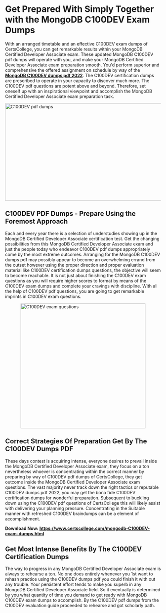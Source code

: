 <h1><strong>Get Prepared With Simply Together with the MongoDB C100DEV Exam Dumps&nbsp;</strong></h1>
<p><span style="font-weight: 400;">With an arranged timetable and an effective  C100DEV exam dumps of CertsCollege, you can get remarkable results within your MongoDB Certified Developer Associate exam. These updated MongoDB C100DEV pdf dumps will operate with you, and make your MongoDB Certified Developer Associate exam preparation smooth. You'd perform superior and comprehensive the offered assignment on schedule by way of the <strong><a href="https://www.certscollege.com/mongodb-C100DEV-exam-dumps.html">MongoDB C100DEV dumps pdf 2022</a></strong>. The C100DEV certification dumps are prescribed to operate in your capacity to discover much more. The  C100DEV pdf questions are potent above and beyond. Therefore, set oneself up with an inspirational viewpoint and accomplish the MongoDB Certified Developer Associate exam preparation task.&nbsp;</span></p>
<p><span style="font-weight: 400;"><img style="display: block; margin-left: auto; margin-right: auto;" src="https://i.ibb.co/CPDK3ps/Yellow-and-Blue-Initiative-Blog-Banner.png" alt="C100DEV pdf dumps" width="559" height="315" /></span></p>
<h2><strong>C100DEV PDF Dumps - Prepare Using the Foremost Approach</strong></h2>
<p><span style="font-weight: 400;">Each and every year there is a selection of understudies showing up in the MongoDB Certified Developer Associate certification test. Get the changing possibilities from this MongoDB Certified Developer Associate exam and just the people today who endeavor C100DEV pdf dumps appropriately come by the most extreme outcomes. Arranging for the MongoDB C100DEV dumps pdf may possibly appear to become an overwhelming errand from the outset however using the proper direction and proper evaluation material like C100DEV certification dumps questions, the objective will seem to become reachable. It is not just about finishing the C100DEV exam questions as you will require higher scores to format by means of the C100DEV exam dumps and complete your cravings with discipline. With all the help of C100DEV pdf questions, you are going to get remarkable imprints in C100DEV exam questions.</span></p>
<p><span style="font-weight: 400;"><a href="https://tinyurl.com/pd85n4uw"><img style="display: block; margin-left: auto; margin-right: auto;" src="https://i.ibb.co/9tMrhdY/Teacher-Appreciation-Invitation.png" alt="C100DEV exam questions " width="404" height="404" /></a></span></p>
<h2><strong>Correct Strategies Of Preparation Get By The C100DEV Dumps PDF</strong></h2>
<p><span style="font-weight: 400;">These days contest is acquiring intense, everyone desires to prevail inside the MongoDB Certified Developer Associate exam, they focus on a ton nevertheless whoever is concentrating within the correct manner by preparing by way of C100DEV pdf dumps of CertsCollege, they get outcome inside the MongoDB Certified Developer Associate exam questions. The vast majority never track down the right tactics or reputable C100DEV dumps pdf 2022, you may get the bona fide C100DEV certification dumps for wonderful preparation. Subsequent to buckling down using the  C100DEV pdf questions of CertsCollege this will likely assist with delivering your planning pressure. Concentrating in the Suitable manner with refreshed C100DEV braindumps can be a element of accomplishment.</span></p>
<p><span style="font-weight: 400;"><strong>Download Now: <a href="https://www.certscollege.com/mongodb-C100DEV-exam-dumps.html">https://www.certscollege.com/mongodb-C100DEV-exam-dumps.html</a></strong></span></p>
<h2><strong>Get Most Intense Benefits By The C100DEV Certification Dumps</strong></h2>
<p><span style="font-weight: 400;">The way to progress in any MongoDB Certified Developer Associate exam is always to rehearse a ton. No one does entirely whenever you 1st want to rehash practice using the C100DEV dumps pdf you could finish it with out any trouble. Your persistent effort tends to make you superb in any MongoDB Certified Developer Associate field. So it eventually is determined by you what quantity of time you demand to get ready with MongoDB C100DEV exam dumps to accomplish. By the C100DEV pdf dumps from the C100DEV evaluation guide proceeded to rehearse and got scholarly path.</span></p>
